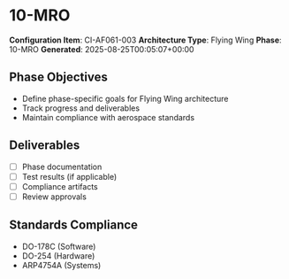 # 10-MRO

**Configuration Item**: CI-AF061-003
**Architecture Type**: Flying Wing
**Phase**: 10-MRO
**Generated**: 2025-08-25T00:05:07+00:00

## Phase Objectives
- Define phase-specific goals for Flying Wing architecture
- Track progress and deliverables
- Maintain compliance with aerospace standards

## Deliverables
- [ ] Phase documentation
- [ ] Test results (if applicable)
- [ ] Compliance artifacts
- [ ] Review approvals

## Standards Compliance
- DO-178C (Software)
- DO-254 (Hardware)
- ARP4754A (Systems)
